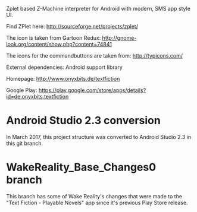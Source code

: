 Zplet based Z-Machine interpreter for Android with modern, SMS app style UI.

Find ZPlet here: 
http://sourceforge.net/projects/zplet/

The icon is taken from Gartoon Redux: 
http://gnome-look.org/content/show.php?content=74841

The icons for the commandbuttons are taken from:
http://typicons.com/

External dependencies:
Android support library

Homepage:
http://www.onyxbits.de/textfiction

Google Play:
https://play.google.com/store/apps/details?id=de.onyxbits.textfiction


Android Studio 2.3 conversion
===============================
In March 2017, this project structure was converted to Android Studio 2.3 in this git branch.


WakeReality_Base_Changes0 branch
=================================
This branch has some of Wake Reality's changes that were made to the "Text Fiction - Playable Novels" app since it's previous Play Store release.
